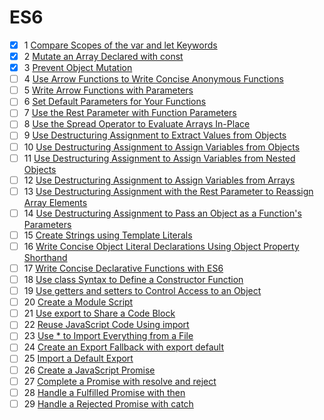 # ES6
 - [x] 1  [Compare Scopes of the var and let Keywords](https://www.freecodecamp.org/learn/javascript-algorithms-and-data-structures/es6/compare-scopes-of-the-var-and-let-keywords)
 - [x] 2  [Mutate an Array Declared with const](https://www.freecodecamp.org/learn/javascript-algorithms-and-data-structures/es6/mutate-an-array-declared-with-const)
 - [x] 3  [Prevent Object Mutation](https://www.freecodecamp.org/learn/javascript-algorithms-and-data-structures/es6/prevent-object-mutation)
 - [ ] 4  [Use Arrow Functions to Write Concise Anonymous Functions](https://www.freecodecamp.org/learn/javascript-algorithms-and-data-structures/es6/use-arrow-functions-to-write-concise-anonymous-functions)
 - [ ] 5  [Write Arrow Functions with Parameters](https://www.freecodecamp.org/learn/javascript-algorithms-and-data-structures/es6/write-arrow-functions-with-parameters)
 - [ ] 6  [Set Default Parameters for Your Functions](https://www.freecodecamp.org/learn/javascript-algorithms-and-data-structures/es6/set-default-parameters-for-your-functions)
 - [ ] 7  [Use the Rest Parameter with Function Parameters](https://www.freecodecamp.org/learn/javascript-algorithms-and-data-structures/es6/use-the-rest-parameter-with-function-parameters)
 - [ ] 8  [Use the Spread Operator to Evaluate Arrays In-Place](https://www.freecodecamp.org/learn/javascript-algorithms-and-data-structures/es6/use-the-spread-operator-to-evaluate-arrays-in-place)
 - [ ] 9  [Use Destructuring Assignment to Extract Values from Objects](https://www.freecodecamp.org/learn/javascript-algorithms-and-data-structures/es6/use-destructuring-assignment-to-extract-values-from-objects)
 - [ ] 10  [Use Destructuring Assignment to Assign Variables from Objects](https://www.freecodecamp.org/learn/javascript-algorithms-and-data-structures/es6/use-destructuring-assignment-to-assign-variables-from-objects)
 - [ ] 11  [Use Destructuring Assignment to Assign Variables from Nested Objects](https://www.freecodecamp.org/learn/javascript-algorithms-and-data-structures/es6/use-destructuring-assignment-to-assign-variables-from-nested-objects)
 - [ ] 12  [Use Destructuring Assignment to Assign Variables from Arrays](https://www.freecodecamp.org/learn/javascript-algorithms-and-data-structures/es6/use-destructuring-assignment-to-assign-variables-from-arrays)
 - [ ] 13  [Use Destructuring Assignment with the Rest Parameter to Reassign Array Elements](https://www.freecodecamp.org/learn/javascript-algorithms-and-data-structures/es6/use-destructuring-assignment-with-the-rest-parameter-to-reassign-array-elements)
 - [ ] 14  [Use Destructuring Assignment to Pass an Object as a Function's Parameters](https://www.freecodecamp.org/learn/javascript-algorithms-and-data-structures/es6/use-destructuring-assignment-to-pass-an-object-as-a-functions-parameters)
 - [ ] 15  [Create Strings using Template Literals](https://www.freecodecamp.org/learn/javascript-algorithms-and-data-structures/es6/create-strings-using-template-literals)
 - [ ] 16  [Write Concise Object Literal Declarations Using Object Property Shorthand](https://www.freecodecamp.org/learn/javascript-algorithms-and-data-structures/es6/write-concise-object-literal-declarations-using-object-property-shorthand)
 - [ ] 17  [Write Concise Declarative Functions with ES6](https://www.freecodecamp.org/learn/javascript-algorithms-and-data-structures/es6/write-concise-declarative-functions-with-es6)
 - [ ] 18  [Use class Syntax to Define a Constructor Function](https://www.freecodecamp.org/learn/javascript-algorithms-and-data-structures/es6/use-class-syntax-to-define-a-constructor-function)
 - [ ] 19  [Use getters and setters to Control Access to an Object](https://www.freecodecamp.org/learn/javascript-algorithms-and-data-structures/es6/use-getters-and-setters-to-control-access-to-an-object)
 - [ ] 20  [Create a Module Script](https://www.freecodecamp.org/learn/javascript-algorithms-and-data-structures/es6/create-a-module-script)
 - [ ] 21  [Use export to Share a Code Block](https://www.freecodecamp.org/learn/javascript-algorithms-and-data-structures/es6/use-export-to-share-a-code-block)
 - [ ] 22  [Reuse JavaScript Code Using import](https://www.freecodecamp.org/learn/javascript-algorithms-and-data-structures/es6/reuse-javascript-code-using-import)
 - [ ] 23  [Use * to Import Everything from a File](https://www.freecodecamp.org/learn/javascript-algorithms-and-data-structures/es6/use--to-import-everything-from-a-file)
 - [ ] 24  [Create an Export Fallback with export default](https://www.freecodecamp.org/learn/javascript-algorithms-and-data-structures/es6/create-an-export-fallback-with-export-default)
 - [ ] 25  [Import a Default Export](https://www.freecodecamp.org/learn/javascript-algorithms-and-data-structures/es6/import-a-default-export)
 - [ ] 26  [Create a JavaScript Promise](https://www.freecodecamp.org/learn/javascript-algorithms-and-data-structures/es6/create-a-javascript-promise)
 - [ ] 27  [Complete a Promise with resolve and reject](https://www.freecodecamp.org/learn/javascript-algorithms-and-data-structures/es6/complete-a-promise-with-resolve-and-reject)
 - [ ] 28  [Handle a Fulfilled Promise with then](https://www.freecodecamp.org/learn/javascript-algorithms-and-data-structures/es6/handle-a-fulfilled-promise-with-then)
 - [ ] 29  [Handle a Rejected Promise with catch](https://www.freecodecamp.org/learn/javascript-algorithms-and-data-structures/es6/handle-a-rejected-promise-with-catch)